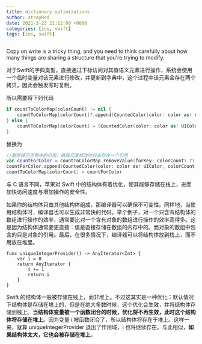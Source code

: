 ```yaml
---
title: dictionary optimizations
author: strayRed
date: 2021-3-23 21:12:00 +0800
categories: [ios, swift]
tags: [ios, swift]
---
```


Copy on write is a tricky thing, and you need to think carefully about how many things are sharing a structure that you're trying to modify. 

对于Swift的字典类型，直接通过下标访问对其值语义元素进行操作，系统会使用一个临时变量对该元素进行修改，并更新到字典中，这个过程中该元素会存在两个拷贝，因此会触发写时复制。

所以需要将下列代码

```swift
if countToColorMap[colorCount] != nil {
    countToColorMap[colorCount]?.append(CountedColor(color: color as! UIColor, colorCount: colorCount))
} else {
    countToColorMap[colorCount] = [CountedColor(color: color as! UIColor, colorCount: colorCount)]
}
```

替换为

```swift
//删除掉元字典中的引用，确保元素修改时只会存在一个引用
var countForColor = countToColorMap.removeValue(forKey: colorCount) ?? []
countForColor.append(CountedColor(color: color as! UIColor, colorCount: colorCount))
countToColorMap[colorCount] = countForColor
```

与 C 语言不同，苹果对 Swift 中的结构体有着优化，使其能够存储在栈上，进而加快访问速度与增加操作的安全性。

如果你的结构体只由其他结构体组成，那编译器可以确保不可变性。同样地，当使用结构体时，编译器也可以生成非常快的代码。举个例子，对一个只含有结构体的数组进行操作的效率，通常要比对一个含有对象的数组进行操作的效率高得多。这是因为结构体通常要更直接：值是直接存储在数组的内存中的。而对象的数组中包含的只是对象的引用。最后，在很多情况下，编译器可以将结构体放到栈上，而不用放在堆里。

```
func uniqueIntegerProvider() -> AnyIterator<Int> {
    var i = 0
    return AnyIterator {
        i += 1
        return i
    }
}
```

Swift 的结构体一般被存储在栈上，而非堆上。不过这其实是一种优化：默认情况下结构体是存储在堆上的，但是在绝大多数时候，这个优化会生效，并将结构体存储到栈上。**当结构体变量被一个函数闭合的时候，优化将不再生效，此时这个结构体将存储在堆上**。因为变量 i 被函数闭合了，所以结构体将存在于堆上。这样一来，就算 uniqueIntegerProvider 退出了作用域，i 也将继续存在。与此相似，**如果结构体太大，它也会被存储在堆上**。